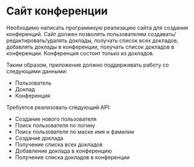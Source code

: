 # Сайт конференции
Необходимо написать программную реализацию сайта для создания конференций. Сайт должен позволять пользователям создавать/редактировать/удалять доклады, получать список всех докладов, добавлять доклады в конференции, получать список докладов в конференции. Конференция состоит только из докладов.

Таким образом, приложение должно поддерживать работу со следующими данными:

* Пользователь
* Доклад 
* Конференция

Требуется реализовать следующий API:

* Создание нового пользователя
* Поиск пользователя по логину
* Поиск пользователя по маске имя и фамилии
* Создание доклада
* Получение списка всех докладов
* Добавление доклада в конференцию
* Получение списка докладов в конференции